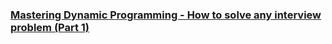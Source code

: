 ### [Mastering Dynamic Programming - How to solve any interview problem (Part 1)](https://www.youtube.com/watch?v=Hdr64lKQ3e4)